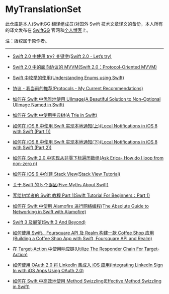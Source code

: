 # MyTranslationSet

此仓库是本人(SwiftGG 翻译组成员)对国外 Swift 技术文章译文的备份，本人所有的译文发布在 [SwiftGG](http://search.swift.gg/cse/search?s=4873498141517765035&q=%E8%AF%91%E8%80%85%3A%E5%B0%8F%E9%93%81%E5%8C%A0Linus) 官网和[个人博客](http://linusling.com/)上。

注：版权属于原作者。

---

* [Swift 2.0 中使用 try? 关键字(Swift 2.0 - Let’s try)](https://github.com/kevin833752/MyTranslationSet/blob/master/Swift%202.0%20%E4%B8%AD%E4%BD%BF%E7%94%A8%20try%3F%20%E5%85%B3%E9%94%AE%E5%AD%97(Swift%202.0%20-%20Let%E2%80%99s%20try).md)

* [Swift 2.0 中的面向协议的 MVVM(Swift 2.0：Protocol-Oriented MVVM)](https://github.com/kevin833752/MyTranslationSet/blob/master/Swift%202.0%20%E4%B8%AD%E7%9A%84%E9%9D%A2%E5%90%91%E5%8D%8F%E8%AE%AE%E7%9A%84MVVM(Swift%202.0%EF%BC%9AProtocol-Oriented%20MVVM).md)

* [Swift 中枚举的使用(Understanding Enums using Swift)](https://github.com/kevin833752/MyTranslationSet/blob/master/Swift%E4%B8%AD%E6%9E%9A%E4%B8%BE%E7%9A%84%E4%BD%BF%E7%94%A8(Understanding%20Enums%20using%20Swift).md)

* [协议 - 我当前的推荐(Protocols - My Current Recommendations)](https://github.com/kevin833752/MyTranslationSet/blob/master/%E5%8D%8F%E8%AE%AE%20-%20%E6%88%91%E5%BD%93%E5%89%8D%E7%9A%84%E6%8E%A8%E8%8D%90(Protocols%20-%20My%20Current%20Recommendations).md)

* [如何在 Swift 中优雅地使用 UIImage(A Beautiful Solution to Non-Optional UIImage Named in Swift)](https://github.com/kevin833752/MyTranslationSet/blob/master/%E5%A6%82%E4%BD%95%E5%9C%A8%20Swift%20%E4%B8%AD%E4%BC%98%E9%9B%85%E5%9C%B0%E4%BD%BF%E7%94%A8%20UIImage(A%20Beautiful%20Solution%20to%20Non-Optional%20UIImage%20Named%20in%20Swift).md)

* [如何在 Swift 中使用字典树(A Trie in Swift)](https://github.com/kevin833752/MyTranslationSet/blob/master/%E5%A6%82%E4%BD%95%E5%9C%A8%20Swift%20%E4%B8%AD%E4%BD%BF%E7%94%A8%E5%AD%97%E5%85%B8%E6%A0%91(A%20Trie%20in%20Swift).md) 

* [如何在 iOS 8 中使用 Swift 实现本地通知(上)(Local Notifications in iOS 8 with Swift (Part 1))](https://github.com/kevin833752/MyTranslationSet/blob/master/TranslationSet/%E5%A6%82%E4%BD%95%E5%9C%A8%20iOS%208%20%E4%B8%AD%E4%BD%BF%E7%94%A8%20Swift%20%E5%AE%9E%E7%8E%B0%E6%9C%AC%E5%9C%B0%E9%80%9A%E7%9F%A5(%E4%B8%8A)(Local%20Notifications%20in%20iOS%208%20with%20Swift%20(Part%201)).md)

* [如何在 iOS 8 中使用 Swift 实现本地通知(下)(Local Notifications in iOS 8 with Swift (Part 2))](https://github.com/kevin833752/MyTranslationSet/blob/master/TranslationSet/%E5%A6%82%E4%BD%95%E5%9C%A8%20iOS%208%20%E4%B8%AD%E4%BD%BF%E7%94%A8%20Swift%20%E5%AE%9E%E7%8E%B0%E6%9C%AC%E5%9C%B0%E9%80%9A%E7%9F%A5(%E4%B8%8B)(Local%20Notifications%20in%20iOS%208%20with%20Swift%20(Part%202)).md)

* [如何在 Swift 2.0 中实现从非零下标遍历数组(Ask Erica- How do I loop from non-zero n)](https://github.com/kevin833752/MyTranslationSet/blob/master/TranslationSet/%E5%A6%82%E4%BD%95%E5%9C%A8%20Swift%202.0%20%E4%B8%AD%E5%AE%9E%E7%8E%B0%E4%BB%8E%E9%9D%9E%E9%9B%B6%E4%B8%8B%E6%A0%87%E9%81%8D%E5%8E%86%E6%95%B0%E7%BB%84(Ask%20Erica-%20How%20do%20I%20loop%20from%20non-zero%20n).md) 

* [如何在 iOS 9 中创建 Stack View(Stack View Tutorial)](https://github.com/kevin833752/MyTranslationSet/blob/master/TranslationSet/%E5%A6%82%E4%BD%95%E5%9C%A8%20iOS%209%20%E4%B8%AD%E5%88%9B%E5%BB%BA%20Stack%20View(Stack%20View%20Tutorial).md)

* [关于 Swift 的 5 个误区(Five Myths About Swift)](https://github.com/kevin833752/MyTranslationSet/blob/master/TranslationSet/%E5%85%B3%E4%BA%8E%20Swift%20%E7%9A%84%205%20%E4%B8%AA%E8%AF%AF%E5%8C%BA(Five%20Myths%20About%20Swift).md)

* [写给初学者的 Swift 教程 Part 1(Swift Tutorial For Beginners：Part 1)](https://github.com/kevin833752/MyTranslationSet/blob/master/TranslationSet/%E5%86%99%E7%BB%99%E5%88%9D%E5%AD%A6%E8%80%85%E7%9A%84%20Swift%20%E6%95%99%E7%A8%8B%20Part%201(Swift%20Tutorial%20For%20Beginners%EF%BC%9APart%201).md)

* [如何在 Swift 中使用 Alamofire 进行网络编程(The Absolute Guide to Networking in Swift with Alamofire)](https://github.com/kevin833752/MyTranslationSet/blob/master/TranslationSet/%E5%A6%82%E4%BD%95%E5%9C%A8%20Swift%20%E4%B8%AD%E4%BD%BF%E7%94%A8%20Alamofire%20%E8%BF%9B%E8%A1%8C%E7%BD%91%E7%BB%9C%E7%BC%96%E7%A8%8B(The%20Absolute%20Guide%20to%20Networking%20in%20Swift%20with%20Alamofire).md)

* [Swift 3 及展望(Swift 3 And Beyond)](https://github.com/kevin833752/MyTranslationSet/blob/master/TranslationSet/Swift%203%20%E5%8F%8A%E5%B1%95%E6%9C%9B(Swift%203%20And%20Beyond).md)

* [如何使用 Swift、Foursquare API 及 Realm 构建一款 Coffee Shop 应用(Building a Coffee Shop App with Swift, Foursquare API and Realm)](https://github.com/kevin833752/MyTranslationSet/blob/master/TranslationSet/%E5%A6%82%E4%BD%95%E4%BD%BF%E7%94%A8%20Swift%E3%80%81%20Foursquare%20API%20%E5%8F%8A%20Realm%20%E6%9E%84%E5%BB%BA%E4%B8%80%E6%AC%BE%20Coffee%20Shop%20%E5%BA%94%E7%94%A8(Building%20a%20Coffee%20Shop%20App%20with%20Swift%2C%20Foursquare%20API%20and%20Realm).md)

* [在 Target-Action 中使用响应链(Utilize The Responder Chain For Target-Action)](https://github.com/kevin833752/MyTranslationSet/blob/master/TranslationSet/%E5%9C%A8%20Target-Action%20%E4%B8%AD%E4%BD%BF%E7%94%A8%E5%93%8D%E5%BA%94%E9%93%BE(Utilize%20The%20Responder%20Chain%20For%20Target-Action).md)

* [如何使用 OAuth 2.0 将 LinkedIn 集成入 iOS 应用(Integrating LinkedIn Sign In with iOS Apps Using OAuth 2.0)](https://github.com/kevin833752/MyTranslationSet/blob/master/TranslationSet/%E5%A6%82%E4%BD%95%E4%BD%BF%E7%94%A8%20OAuth%202.0%20%E5%B0%86%20LinkedIn%20%E9%9B%86%E6%88%90%E5%85%A5%20iOS%20%E5%BA%94%E7%94%A8(Integrating%20LinkedIn%20Sign%20In%20with%20iOS%20Apps%20Using%20OAuth%202.0).md)

* [如何在 Swift 中高效地使用 Method Swizzling(Effective Method Swizzling in Swift)](https://github.com/LinusLing/MyTranslationSet/blob/master/TranslationSet/%E5%A6%82%E4%BD%95%E5%9C%A8%20Swift%20%E4%B8%AD%E9%AB%98%E6%95%88%E5%9C%B0%E4%BD%BF%E7%94%A8%20Method%20Swizzling(Effective%20Method%20Swizzling%20in%20Swift).md)